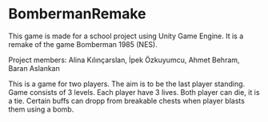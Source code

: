 # BombermanRemake
This game is made for a school project using Unity Game Engine. It is a remake of the game Bomberman 1985 (NES).

Project members:
Alina Kılınçarslan,
İpek Özkuyumcu,
Ahmet Behram,
Baran Aslankan

This is a game for two players. The aim is to be the last player standing.
Game consists of 3 levels. 
Each player have 3 lives. 
Both player can die, it is a tie. 
Certain buffs can dropp from breakable chests when player blasts them using a bomb. 

